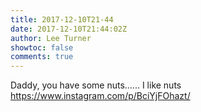 ```yaml
---
title: 2017-12-10T21-44
date: 2017-12-10T21:44:02Z
author: Lee Turner
showtoc: false
comments: true
---
```


Daddy, you have some nuts...... I like nuts https://www.instagram.com/p/BciYjFOhazt/


